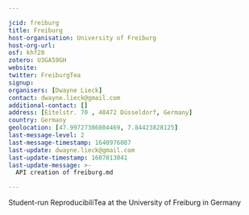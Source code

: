 ```yaml
---

jcid: freiburg
title: Freiburg
host-organisation: University of Freiburg
host-org-url: 
osf: khf28
zotero: U3GA59GH
website: 
twitter: FreiburgTea
signup: 
organisers: [Dwayne Lieck]
contact: dwayne.lieck@gmail.com
additional-contact: []
address: [Eitelstr. 70 , 40472 Düsseldorf, Germany]
country: Germany
geolocation: [47.99727386804469, 7.84423828125]
last-message-level: 2
last-message-timestamp: 1640976087
last-update: dwayne.lieck@gmail.com
last-update-timestamp: 1607013041
last-update-message: >-
  API creation of freiburg.md

---
```


Student-run ReproducibiliTea at the University of Freiburg in Germany
